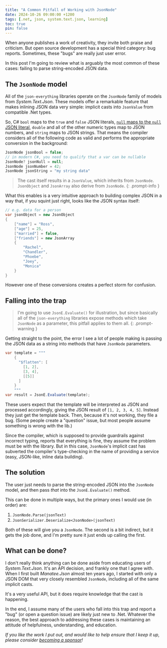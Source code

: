 ```yaml
---
title: "A Common Pitfall of Working with JsonNode"
date: 2024-10-26 09:00:00 +1200
tags: [.net, json, system.text.json, learning]
toc: true
pin: false
---
```


When anyone publishes a work of creativity, they invite both praise and criticism.  But open source development has a special third category: bug reports.  Sometimes, these "bugs" are really just user error.

In this post I'm going to review what is arguably the most common of these cases: failing to parse string-encoded JSON data.

## The `JsonNode` model 

All of the `json-everything` libraries operate on the `JsonNode` family of models from _System.Text.Json_.  These models offer a remarkable feature that makes inlining JSON data very simple:  implicit casts into `JsonValue` from compatible .Net types.

So, C# `bool` maps to the `true` and `false` JSON literals, [`null` maps to the `null` JSON literal](../2023/2023-04-20-null-has-value-too.md), `double` and all of the other numeric types map to JSON numbers, and `string` maps to JSON strings.  That means the compiler considers all of the following code as valid and performs the appropriate conversion in the background:

```c#
JsonNode jsonBool = false;
// in modern C#, you need to qualify that a var can be nullable
JsonNode? jsonNull = null;
JsonNode jsonNumber = 42;
JsonNode jsonString = "my string data"
```

> The cast itself results in a `JsonValue`, which inherits from `JsonNode`.  `JsonObject` and `JsonArray` also derive from `JsonNode`.
{: .prompt-info }

What this enables is a very intuitive approach to building complex JSON in a way that, if you squint just right, looks like the JSON syntax itself:

```c#
// e.g. data for a person
var jsonObject = new JsonObject
{
    ["name"] = "Ross",
    ["age"] = 25,
    ["married"] = false,
    ["friends"] = new JsonArray
    {
        "Rachel",
        "Chandler",
        "Phoebe",
        "Joey",
        "Monica"
    }
}
```

However one of these conversions creates a perfect storm for confusion.

## Falling into the trap

> I'm going to use `JsonE.Evaluate()` for illustration, but since basically all of the `json-everything` libraries expose methods which take `JsonNode` as a parameter, this pitfall applies to them all.
{: .prompt-warning }

Getting straight to the point, the error I see a lot of people making is passing the JSON data as a string into methods that have `JsonNode` parameters.

```c#
var template = """
    {
      "$flatten": [
        [1, 2],
        [3, 4],
        [[5]]
      ]
    }
    """
var result = JsonE.Evaluate(template);
```

These users expect that the template will be interpreted as JSON and processed accordingly, giving the JSON result of `[1, 2, 3, 4, 5]`.  Instead they just get the template back.  Then, because it's not working, they file a bug.  (Some people create a "question" issue, but most people assume something is wrong with the lib.)

Since the compiler, which is supposed to provide guardrails against incorrect typing, reports that everything is fine, they assume the problem must be with the library.  But in this case, `JsonNode`'s implicit cast has subverted the compiler's type-checking in the name of providing a service (easy, JSON-like, inline data building).

## The solution

The user just needs to parse the string-encoded JSON into the `JsonNode` model, and then pass _that_ into the `JsonE.Evaluate()` method.

This can be done in multiple ways, but the primary ones I would use (in order) are:

1. `JsonNode.Parse(jsonText)`
2. `JsonSerializer.Deserialize<JsonNode>(jsonText)`

Both of these will give you a `JsonNode`.  The second is a bit indirect, but it gets the job done, and I'm pretty sure it just ends up calling the first.

## What can be done?

I don't really think anything can be done aside from educating users of _System.Text.Json_.  It's an API decision, and frankly one that I agree with.  When I first built _Manatee.Json_ almost ten years ago, I started with only a JSON DOM that very closely resembled `JsonNode`, including all of the same implicit casts.

It's a very useful API, but it does require knowledge that the cast is happening.

In the end, I assume many of the users who fall into this trap and report a "bug" (or open a question issue) are likely just new to .Net.  Whatever the reason, the best approach to addressing these cases is maintaining an attitude of helpfulness, understanding, and education.

_If you like the work I put out, and would like to help ensure that I keep it up, please consider [becoming a sponsor](https://github.com/sponsors/gregsdennis)!_
